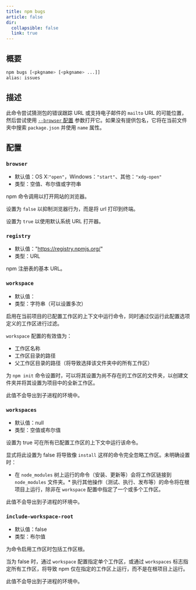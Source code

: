 ```yaml
---
title: npm bugs
article: false
dir:
  collapsible: false
  link: true
---
```


## 概要

```bash
npm bugs [<pkgname> [<pkgname> ...]]
alias: issues
```

## 描述

此命令尝试猜测包的错误跟踪 URL 或支持电子邮件的 `mailto` URL 的可能位置，然后尝试使用 [`--browser` 配置](https://npm.nodejs.cn/cli/v11/using-npm/config#browser) 参数打开它。如果没有提供包名，它将在当前文件夹中搜索 `package.json` 并使用 `name` 属性。

## 配置

### `browser`

- 默认值：OS X:`"open"`，Windows：`"start"`、其他：`"xdg-open"`
- 类型：空值、布尔值或字符串

npm 命令调用以打开网站的浏览器。

设置为 `false` 以抑制浏览器行为，而是将 url 打印到终端。

设置为 `true` 以使用默认系统 URL 打开器。

### `registry`

- 默认值："https://registry.npmjs.org/"
- 类型：URL

npm 注册表的基本 URL。

### `workspace`

- 默认值：
- 类型：字符串（可以设置多次）

启用在当前项目的已配置工作区的上下文中运行命令，同时通过仅运行此配置选项定义的工作区进行过滤。

`workspace` 配置的有效值为：

- 工作区名称
- 工作区目录的路径
- 父工作区目录的路径（将导致选择该文件夹中的所有工作区）

为 `npm init` 命令设置时，可以将其设置为尚不存在的工作区的文件夹，以创建文件夹并将其设置为项目中的全新工作区。

此值不会导出到子进程的环境中。

### `workspaces`

- 默认值：null
- 类型：空值或布尔值

设置为 true 可在所有已配置工作区的上下文中运行该命令。

显式将此设置为 false 将导致像 `install` 这样的命令完全忽略工作区。未明确设置时：

- 在 `node_modules` 树上运行的命令（安装、更新等）会将工作区链接到 `node_modules` 文件夹。* 执行其他操作（测试、执行、发布等）的命令将在根项目上运行，除非在 `workspace` 配置中指定了一个或多个工作区。

此值不会导出到子进程的环境中。

### `include-workspace-root`

- 默认值：false
- 类型：布尔值

为命令启用工作区时包括工作区根。

当为 false 时，通过 `workspace` 配置指定单个工作区，或通过 `workspaces` 标志指定所有工作区，将导致 npm 仅在指定的工作区上运行，而不是在根项目上运行。

此值不会导出到子进程的环境中。
